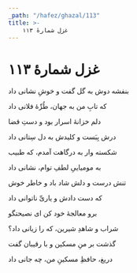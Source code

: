 ```yaml
---
_path: "/hafez/ghazal/113"
title: >-
    غزل شمارهٔ ۱۱۳
---
```

# غزل شمارهٔ ۱۱۳

<div class="b" id="bn1"><div class="m1"><p>بنفشه دوش به گل گفت و خوشِ نشانی داد</p></div>
<div class="m2"><p>که تابِ من به جهان، طُرِّهٔ فلانی داد</p></div></div>
<div class="b" id="bn2"><div class="m1"><p>دلم خزانهٔ اسرار بود و دستِ قضا</p></div>
<div class="m2"><p>درش بِبَست و کلیدش به دل سِتانی داد</p></div></div>
<div class="b" id="bn3"><div class="m1"><p>شکسته وار به درگاهت آمدم، که طبیب</p></div>
<div class="m2"><p>به مومیاییِ لطفِ توام، نشانی داد</p></div></div>
<div class="b" id="bn4"><div class="m1"><p>تنش درست و دلش شاد باد و خاطر خوش</p></div>
<div class="m2"><p>که دست دادش و یاریِّ ناتوانی داد</p></div></div>
<div class="b" id="bn5"><div class="m1"><p>برو معالجهٔ خود کن ای نصیحتگو</p></div>
<div class="m2"><p>شراب و شاهدِ شیرین، که را زیانی داد؟</p></div></div>
<div class="b" id="bn6"><div class="m1"><p>گذشت بر منِ مسکین و با رقیبان گفت</p></div>
<div class="m2"><p>دریغ، حافظِ مسکینِ من، چه جانی داد</p></div></div>
